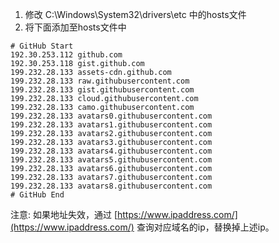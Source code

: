 1. 修改  C:\Windows\System32\drivers\etc 中的hosts文件
2. 将下面添加至hosts文件中
```text
# GitHub Start
192.30.253.112 github.com
192.30.253.118 gist.github.com
199.232.28.133 assets-cdn.github.com
199.232.28.133 raw.githubusercontent.com
199.232.28.133 gist.githubusercontent.com
199.232.28.133 cloud.githubusercontent.com
199.232.28.133 camo.githubusercontent.com
199.232.28.133 avatars0.githubusercontent.com
199.232.28.133 avatars1.githubusercontent.com
199.232.28.133 avatars2.githubusercontent.com
199.232.28.133 avatars3.githubusercontent.com
199.232.28.133 avatars4.githubusercontent.com
199.232.28.133 avatars5.githubusercontent.com
199.232.28.133 avatars6.githubusercontent.com
199.232.28.133 avatars7.githubusercontent.com
199.232.28.133 avatars8.githubusercontent.com
# GitHub End
```
注意: 如果地址失效，通过 [https://www.ipaddress.com/](https://www.ipaddress.com/) 查询对应域名的ip，替换掉上述ip。